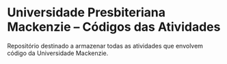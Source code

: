 # Universidade Presbiteriana Mackenzie – Códigos das Atividades

Repositório destinado a armazenar todas as atividades que envolvem código da Universidade Mackenzie.
